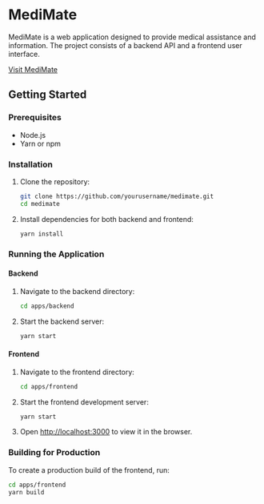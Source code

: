 # MediMate

MediMate is a web application designed to provide medical assistance and information. The project consists of a backend API and a frontend user interface.

[Visit MediMate](https://shrnik.github.io/medimate/)

## Getting Started

### Prerequisites

- Node.js
- Yarn or npm

### Installation

1. Clone the repository:

   ```sh
   git clone https://github.com/yourusername/medimate.git
   cd medimate
   ```

2. Install dependencies for both backend and frontend:
   ```sh
   yarn install
   ```

### Running the Application

#### Backend

1. Navigate to the backend directory:

   ```sh
   cd apps/backend
   ```

2. Start the backend server:
   ```sh
   yarn start
   ```

#### Frontend

1. Navigate to the frontend directory:

   ```sh
   cd apps/frontend
   ```

2. Start the frontend development server:

   ```sh
   yarn start
   ```

3. Open [http://localhost:3000](http://localhost:3000) to view it in the browser.

### Building for Production

To create a production build of the frontend, run:

```sh
cd apps/frontend
yarn build
```
